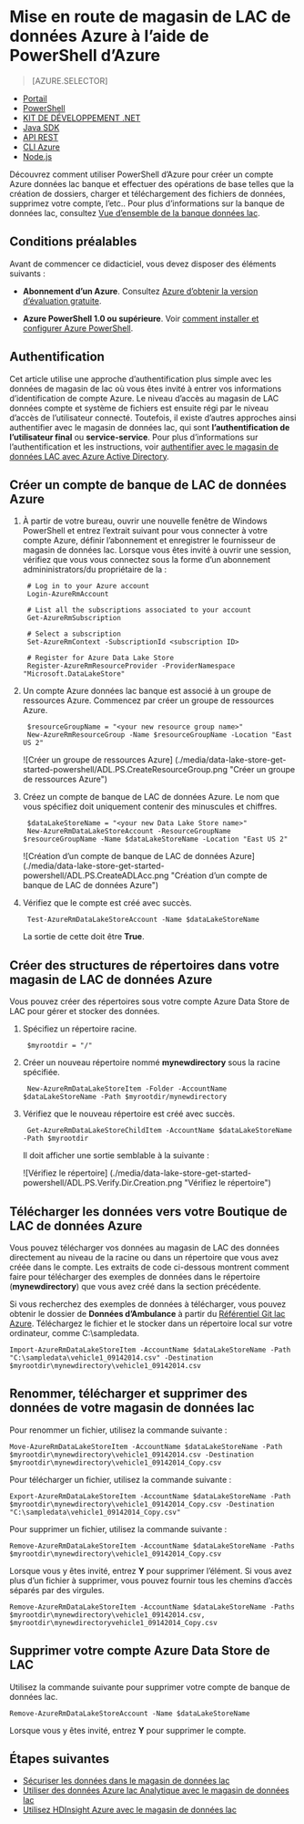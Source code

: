 <properties
   pageTitle="Mise en route de la banque de données lac | Azure"
   description="PowerShell d’Azure permet de créer un compte de banque de données LAC et effectuer des opérations de base"
   services="data-lake-store"
   documentationCenter=""
   authors="nitinme"
   manager="jhubbard"
   editor="cgronlun"/>

<tags
   ms.service="data-lake-store"
   ms.devlang="na"
   ms.topic="hero-article"
   ms.tgt_pltfrm="na"
   ms.workload="big-data"
   ms.date="10/04/2016"
   ms.author="nitinme"/>

# <a name="get-started-with-azure-data-lake-store-using-azure-powershell"></a>Mise en route de magasin de LAC de données Azure à l’aide de PowerShell d’Azure

> [AZURE.SELECTOR]
- [Portail](data-lake-store-get-started-portal.md)
- [PowerShell](data-lake-store-get-started-powershell.md)
- [KIT DE DÉVELOPPEMENT .NET](data-lake-store-get-started-net-sdk.md)
- [Java SDK](data-lake-store-get-started-java-sdk.md)
- [API REST](data-lake-store-get-started-rest-api.md)
- [CLI Azure](data-lake-store-get-started-cli.md)
- [Node.js](data-lake-store-manage-use-nodejs.md)

Découvrez comment utiliser PowerShell d’Azure pour créer un compte Azure données lac banque et effectuer des opérations de base telles que la création de dossiers, charger et téléchargement des fichiers de données, supprimez votre compte, l’etc.. Pour plus d’informations sur la banque de données lac, consultez [Vue d’ensemble de la banque données lac](data-lake-store-overview.md).

## <a name="prerequisites"></a>Conditions préalables

Avant de commencer ce didacticiel, vous devez disposer des éléments suivants :

* **Abonnement d’un Azure**. Consultez [Azure d’obtenir la version d’évaluation gratuite](https://azure.microsoft.com/pricing/free-trial/).

* **Azure PowerShell 1.0 ou supérieure**. Voir [comment installer et configurer Azure PowerShell](../powershell-install-configure.md).

## <a name="authentication"></a>Authentification

Cet article utilise une approche d’authentification plus simple avec les données de magasin de lac où vous êtes invité à entrer vos informations d’identification de compte Azure. Le niveau d’accès au magasin de LAC données compte et système de fichiers est ensuite régi par le niveau d’accès de l’utilisateur connecté. Toutefois, il existe d’autres approches ainsi authentifier avec le magasin de données lac, qui sont **l’authentification de l’utilisateur final** ou **service-service**. Pour plus d’informations sur l’authentification et les instructions, voir [authentifier avec le magasin de données LAC avec Azure Active Directory](data-lake-store-authenticate-using-active-directory.md).

## <a name="create-an-azure-data-lake-store-account"></a>Créer un compte de banque de LAC de données Azure

1. À partir de votre bureau, ouvrir une nouvelle fenêtre de Windows PowerShell et entrez l’extrait suivant pour vous connecter à votre compte Azure, définir l’abonnement et enregistrer le fournisseur de magasin de données lac. Lorsque vous êtes invité à ouvrir une session, vérifiez que vous vous connectez sous la forme d’un abonnement admininistrators/du propriétaire de la :

        # Log in to your Azure account
        Login-AzureRmAccount

        # List all the subscriptions associated to your account
        Get-AzureRmSubscription

        # Select a subscription
        Set-AzureRmContext -SubscriptionId <subscription ID>

        # Register for Azure Data Lake Store
        Register-AzureRmResourceProvider -ProviderNamespace "Microsoft.DataLakeStore"


2. Un compte Azure données lac banque est associé à un groupe de ressources Azure. Commencez par créer un groupe de ressources Azure.

        $resourceGroupName = "<your new resource group name>"
        New-AzureRmResourceGroup -Name $resourceGroupName -Location "East US 2"

    ![Créer un groupe de ressources Azure] (./media/data-lake-store-get-started-powershell/ADL.PS.CreateResourceGroup.png "Créer un groupe de ressources Azure")

2. Créez un compte de banque de LAC de données Azure. Le nom que vous spécifiez doit uniquement contenir des minuscules et chiffres.

        $dataLakeStoreName = "<your new Data Lake Store name>"
        New-AzureRmDataLakeStoreAccount -ResourceGroupName $resourceGroupName -Name $dataLakeStoreName -Location "East US 2"

    ![Création d’un compte de banque de LAC de données Azure] (./media/data-lake-store-get-started-powershell/ADL.PS.CreateADLAcc.png "Création d’un compte de banque de LAC de données Azure")

3. Vérifiez que le compte est créé avec succès.

        Test-AzureRmDataLakeStoreAccount -Name $dataLakeStoreName

    La sortie de cette doit être **True**.

## <a name="create-directory-structures-in-your-azure-data-lake-store"></a>Créer des structures de répertoires dans votre magasin de LAC de données Azure

Vous pouvez créer des répertoires sous votre compte Azure Data Store de LAC pour gérer et stocker des données.

1. Spécifiez un répertoire racine.

        $myrootdir = "/"

2. Créer un nouveau répertoire nommé **mynewdirectory** sous la racine spécifiée.

        New-AzureRmDataLakeStoreItem -Folder -AccountName $dataLakeStoreName -Path $myrootdir/mynewdirectory

3. Vérifiez que le nouveau répertoire est créé avec succès.

        Get-AzureRmDataLakeStoreChildItem -AccountName $dataLakeStoreName -Path $myrootdir

    Il doit afficher une sortie semblable à la suivante :

    ![Vérifiez le répertoire] (./media/data-lake-store-get-started-powershell/ADL.PS.Verify.Dir.Creation.png "Vérifiez le répertoire")


## <a name="upload-data-to-your-azure-data-lake-store"></a>Télécharger les données vers votre Boutique de LAC de données Azure

Vous pouvez télécharger vos données au magasin de LAC des données directement au niveau de la racine ou dans un répertoire que vous avez créée dans le compte. Les extraits de code ci-dessous montrent comment faire pour télécharger des exemples de données dans le répertoire (**mynewdirectory**) que vous avez créé dans la section précédente.

Si vous recherchez des exemples de données à télécharger, vous pouvez obtenir le dossier de **Données d’Ambulance** à partir du [Référentiel Git lac Azure](https://github.com/MicrosoftBigData/usql/tree/master/Examples/Samples/Data/AmbulanceData). Téléchargez le fichier et le stocker dans un répertoire local sur votre ordinateur, comme C:\sampledata\.

    Import-AzureRmDataLakeStoreItem -AccountName $dataLakeStoreName -Path "C:\sampledata\vehicle1_09142014.csv" -Destination $myrootdir\mynewdirectory\vehicle1_09142014.csv


## <a name="rename-download-and-delete-data-from-your-data-lake-store"></a>Renommer, télécharger et supprimer des données de votre magasin de données lac

Pour renommer un fichier, utilisez la commande suivante :

    Move-AzureRmDataLakeStoreItem -AccountName $dataLakeStoreName -Path $myrootdir\mynewdirectory\vehicle1_09142014.csv -Destination $myrootdir\mynewdirectory\vehicle1_09142014_Copy.csv

Pour télécharger un fichier, utilisez la commande suivante :

    Export-AzureRmDataLakeStoreItem -AccountName $dataLakeStoreName -Path $myrootdir\mynewdirectory\vehicle1_09142014_Copy.csv -Destination "C:\sampledata\vehicle1_09142014_Copy.csv"

Pour supprimer un fichier, utilisez la commande suivante :

    Remove-AzureRmDataLakeStoreItem -AccountName $dataLakeStoreName -Paths $myrootdir\mynewdirectory\vehicle1_09142014_Copy.csv

Lorsque vous y êtes invité, entrez **Y** pour supprimer l’élément. Si vous avez plus d’un fichier à supprimer, vous pouvez fournir tous les chemins d’accès séparés par des virgules.

    Remove-AzureRmDataLakeStoreItem -AccountName $dataLakeStoreName -Paths $myrootdir\mynewdirectory\vehicle1_09142014.csv, $myrootdir\mynewdirectoryvehicle1_09142014_Copy.csv

## <a name="delete-your-azure-data-lake-store-account"></a>Supprimer votre compte Azure Data Store de LAC

Utilisez la commande suivante pour supprimer votre compte de banque de données lac.

    Remove-AzureRmDataLakeStoreAccount -Name $dataLakeStoreName

Lorsque vous y êtes invité, entrez **Y** pour supprimer le compte.


## <a name="next-steps"></a>Étapes suivantes

- [Sécuriser les données dans le magasin de données lac](data-lake-store-secure-data.md)
- [Utiliser des données Azure lac Analytique avec le magasin de données lac](../data-lake-analytics/data-lake-analytics-get-started-portal.md)
- [Utilisez HDInsight Azure avec le magasin de données lac](data-lake-store-hdinsight-hadoop-use-portal.md)

